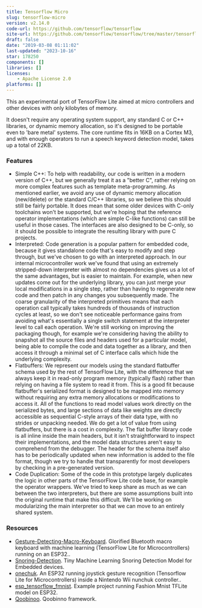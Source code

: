 ```yaml
---
title: Tensorflow Micro
slug: tensorflow-micro
version: v2.14.0
code-url: https://github.com/tensorflow/tensorflow
site-url: https://github.com/tensorflow/tensorflow/tree/master/tensorflow/lite/experimental/micro
draft: false
date: "2019-03-08 01:11:02"
last-updated: "2023-10-16"
star: 178250
components: []
libraries: []
licenses:
    - Apache License 2.0
platforms: []
---
```

This an experimental port of TensorFlow Lite aimed at micro controllers and other devices with only kilobytes of memory. 

<!--more-->

It doesn't require any operating system support, any standard C or C++ libraries, or dynamic memory allocation, so it's designed to be portable even to 'bare metal' systems. The core runtime fits in 16KB on a Cortex M3, and with enough operators to run a speech keyword detection model, takes up a total of 22KB.

### Features

- Simple C++: To help with readability, our code is written in a modern version of C++, but we generally treat it as a "better C", rather relying on more complex features such as template meta-programming. As mentioned earlier, we avoid any use of dynamic memory allocation (new/delete) or the standard C/C++ libraries, so we believe this should still be fairly portable. It does mean that some older devices with C-only toolchains won't be supported, but we're hoping that the reference operator implementations (which are simple C-like functions) can still be useful in those cases. The interfaces are also designed to be C-only, so it should be possible to integrate the resulting library with pure C projects.
- Interpreted: Code generation is a popular pattern for embedded code, because it gives standalone code that's easy to modify and step through, but we've chosen to go with an interpreted approach. In our internal microcontroller work we've found that using an extremely stripped-down interpreter with almost no dependencies gives us a lot of the same advantages, but is easier to maintain. For example, when new updates come out for the underlying library, you can just merge your local modifications in a single step, rather than having to regenerate new code and then patch in any changes you subsequently made. The coarse granularity of the interpreted primitives means that each operation call typically takes hundreds of thousands of instruction cycles at least, so we don't see noticeable performance gains from avoiding what's essentially a single switch statement at the interpreter level to call each operation. We're still working on improving the packaging though, for example we're considering having the ability to snapshot all the source files and headers used for a particular model, being able to compile the code and data together as a library, and then access it through a minimal set of C interface calls which hide the underlying complexity.
- Flatbuffers: We represent our models using the standard flatbuffer schema used by the rest of TensorFlow Lite, with the difference that we always keep it in read-only program memory (typically flash) rather than relying on having a file system to read it from. This is a good fit because flatbuffer's serialized format is designed to be mapped into memory without requiring any extra memory allocations or modifications to access it. All of the functions to read model values work directly on the serialized bytes, and large sections of data like weights are directly accessible as sequential C-style arrays of their data type, with no strides or unpacking needed. We do get a lot of value from using flatbuffers, but there is a cost in complexity. The flat buffer library code is all inline inside the main headers, but it isn't straightforward to inspect their implementations, and the model data structures aren't easy to comprehend from the debugger. The header for the schema itself also has to be periodically updated when new information is added to the file format, though we try to handle that transparently for most developers by checking in a pre-generated version.
- Code Duplication: Some of the code in this prototype largely duplicates the logic in other parts of the TensorFlow Lite code base, for example the operator wrappers. We've tried to keep share as much as we can between the two interpreters, but there are some assumptions built into the original runtime that make this difficult. We'll be working on modularizing the main interpreter so that we can move to an entirely shared system.

### Resources
<!--github-projects-->
- [Gesture-Detecting-Macro-Keyboard](https://github.com/jakkra/Gesture-Detecting-Macro-Keyboard). Glorified Bluetooth macro keyboard with machine learning (TensorFlow Lite for Microcontrollers) running on an ESP32..
- [Snoring-Detection](https://github.com/adrianagaler/Snoring-Detection). Tiny Machine Learning Snoring Detection Model for Embedded devices.
- [onechuk](https://github.com/karaulj/onechuk). An ESP32 running joystick gesture recognition (Tensorflow Lite for Microcontrollers) inside a Nintendo Wii nunchuk controller..
- [esp_tensorflow_fmnist](https://github.com/akshayvernekar/esp_tensorflow_fmnist). Example project running Fashion Mnist TFLite model on ESP32.
- [Qoobinoo](https://github.com/Bsm-B/Qoobinoo). Qoobinno framework.